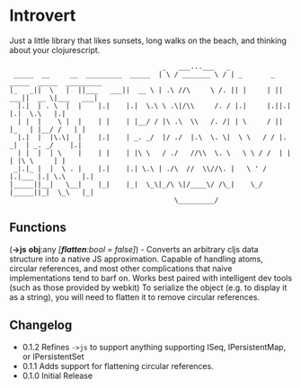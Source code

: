 Introvert
==============
Just a little library that likes sunsets, long walks on the beach, and thinking about your clojurescript.

                                          _   ___...___   _
     _____  __     __  _________  _____  | \ / _______ \ / | _       _  _____  _____  _________
    |_   _||  \   |  ||___   ___||  __ \ | .\ //\     \ /. || |     | ||  ___||  __ \|___   ___|
      |.|  | . \  |  |    |.|    |.|  \.\ \ .\|/\\     /. / |.|     |.||.|    |.|  \.\   |.|
      | |  |    \ |  |    | |    | |__/ / |\ .\  \\   /. /| | \     / || |_   | |__/ /   | |
      |.|  |  |\.\|  |    |.|    | _. _/  |/ ./  |.\  \. \|  \ \   / / |. _|  | _. _/    |.|
      | |  |  | \    |    | |    | |\ \   / ./   //\\  \. \   \ \ / /  | |    | |\ \     | |
     _|.|_ |  |  \ . |    |.|    |.| \.\ | ./\  //  \\//\. |   \ ' /   |.|___ |.| \.\    |.|
    |_____||__|   \__|    |_|    |_|  \_\|_/\ \|/____\/ /\_|    \_/    |_____||_|  \_\   |_|
                                             \_________/


## Functions
(**->js** **obj**:any _[**flatten**:bool = false]_) - Converts an arbitrary cljs data structure into a native JS approximation. Capable of handling atoms, circular references, and most other complications that naive implementations tend to barf on. Works best paired with intelligent dev tools (such as those provided by webkit) To serialize the object (e.g. to display it as a string), you will need to flatten it to remove circular references.

## Changelog
* 0.1.2 Refines `->js` to support anything supporting ISeq, IPersistentMap, or IPersistentSet
* 0.1.1 Adds support for flattening circular references.
* 0.1.0 Initial Release

